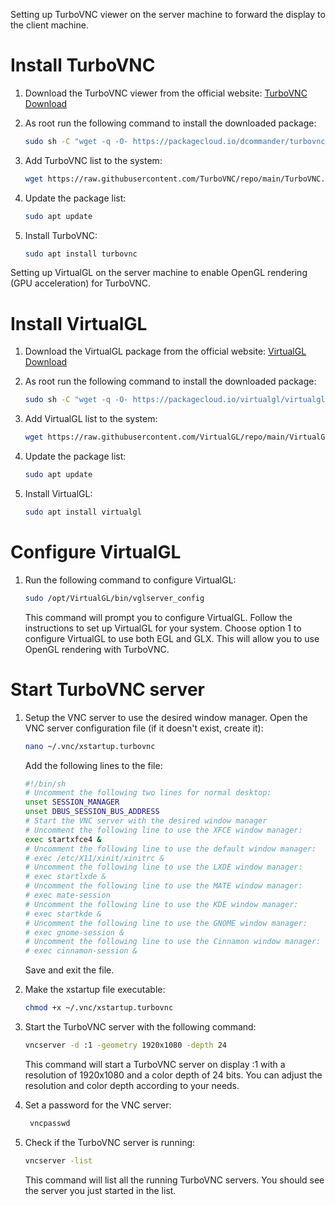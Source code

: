 Setting up  TurboVNC viewer on the server machine to forward the display to the client machine.

# Install TurboVNC
1. Download the TurboVNC viewer from the official website: [TurboVNC Download](https://www.turbovnc.org)

2. As root run the following command to install the downloaded package:
   ```bash
   sudo sh -C "wget -q -O- https://packagecloud.io/dcommander/turbovnc/gpgkey | gpg --dearmor >/etc/apt/trusted.gpg.d/TurboVNC.gpg"
   ```

3. Add TurboVNC list to the system:
    ```bash
    wget https://raw.githubusercontent.com/TurboVNC/repo/main/TurboVNC.list -O /etc/apt/sources.list.d/TurboVNC.list
    ```

4. Update the package list:
    ```bash
    sudo apt update
    ```

5. Install TurboVNC:
    ```bash
    sudo apt install turbovnc
    ```

Setting up  VirtualGL on the server machine to enable OpenGL rendering (GPU acceleration) for TurboVNC.

# Install VirtualGL
1. Download the VirtualGL package from the official website: [VirtualGL Download](https://www.virtualgl.org/)
2. As root run the following command to install the downloaded package:
   ```bash
   sudo sh -C "wget -q -O- https://packagecloud.io/virtualgl/virtualgl/gpgkey | gpg --dearmor >/etc/apt/trusted.gpg.d/VirtualGL.gpg"
   ```
3. Add VirtualGL list to the system:
    ```bash
    wget https://raw.githubusercontent.com/VirtualGL/repo/main/VirtualGL.list -O /etc/apt/sources.list.d/VirtualGL.list
    ```

4. Update the package list:
    ```bash
    sudo apt update
    ```
5. Install VirtualGL:
    ```bash
    sudo apt install virtualgl
    ```

# Configure VirtualGL
1. Run the following command to configure VirtualGL:
   ```bash
   sudo /opt/VirtualGL/bin/vglserver_config
   ```
   This command will prompt you to configure VirtualGL. Follow the instructions to set up VirtualGL for your system.
   Choose option 1 to configure VirtualGL to use both EGL and GLX. This will allow you to use OpenGL rendering with TurboVNC.


# Start TurboVNC server
1. Setup the VNC server to use the desired window manager. Open the VNC server configuration file (if it doesn't exist, create it):
   ```bash
   nano ~/.vnc/xstartup.turbovnc
   ```
   Add the following lines to the file:
   ```bash
   #!/bin/sh
   # Uncomment the following two lines for normal desktop:
   unset SESSION_MANAGER
   unset DBUS_SESSION_BUS_ADDRESS
   # Start the VNC server with the desired window manager
   # Uncomment the following line to use the XFCE window manager:
   exec startxfce4 &
   # Uncomment the following line to use the default window manager:
   # exec /etc/X11/xinit/xinitrc &
   # Uncomment the following line to use the LXDE window manager:
   # exec startlxde &
   # Uncomment the following line to use the MATE window manager:
   # exec mate-session
   # Uncomment the following line to use the KDE window manager:
   # exec startkde &
   # Uncomment the following line to use the GNOME window manager:
   # exec gnome-session &
   # Uncomment the following line to use the Cinnamon window manager:
   # exec cinnamon-session &
   ```
    Save and exit the file.

2. Make the xstartup file executable:
   ```bash
   chmod +x ~/.vnc/xstartup.turbovnc
   ```

3. Start the TurboVNC server with the following command:
   ```bash
   vncserver -d :1 -geometry 1920x1080 -depth 24 
   ```
   This command will start a TurboVNC server on display :1 with a resolution of 1920x1080 and a color depth of 24 bits.
   You can adjust the resolution and color depth according to your needs.

4. Set a password for the VNC server:
   ```bash
    vncpasswd
    ```

5. Check if the TurboVNC server is running:
   ```bash
   vncserver -list
   ```
   This command will list all the running TurboVNC servers. You should see the server you just started in the list.



